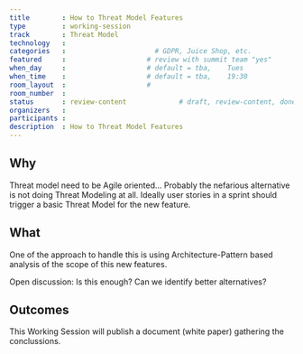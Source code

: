 ```yaml
---
title        : How to Threat Model Features
type         : working-session
track        : Threat Model
technology   :
categories   :                      # GDPR, Juice Shop, etc.
featured     :                    # review with summit team "yes"
when_day     :                    # default = tba,    Tues
when_time    :                    # default = tba,    19:30
room_layout  :                    #
room_number  :
status       : review-content             # draft, review-content, done
organizers   :
participants : 
description  : How to Threat Model Features
---
```


## Why

Threat model need to be Agile oriented... Probably the nefarious alternative is not doing Threat Modeling at all. Ideally user stories in a sprint should trigger a basic Threat Model for the new feature. 

## What

 One of the approach to handle this is using Architecture-Pattern based analysis of the scope of this new features.

Open discussion: Is this enough? Can we identify better alternatives?​


## Outcomes

This Working Session will publish a document (white paper) gathering the conclussions. 

